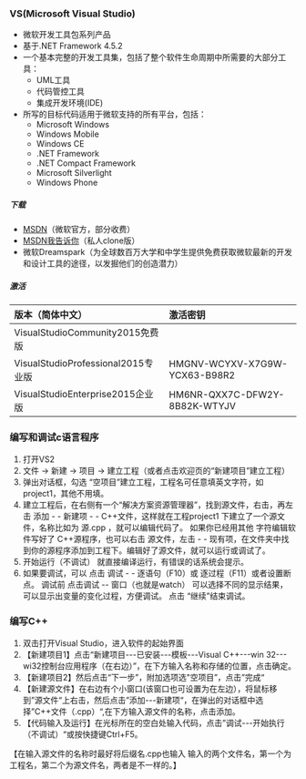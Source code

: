 ### VS(Microsoft Visual Studio)
- 微软开发工具包系列产品
- 基于.NET Framework 4.5.2
- 一个基本完整的开发工具集，包括了整个软件生命周期中所需要的大部分工具：
    + UML工具
    + 代码管控工具
    + 集成开发环境(IDE)
- 所写的目标代码适用于微软支持的所有平台，包括：
    + Microsoft Windows
    + Windows Mobile
    + Windows CE
    + .NET Framework
    + .NET Compact Framework
    + Microsoft Silverlight
    + Windows Phone

##### 下载
- [MSDN](https://msdn.microsoft.com/zh-cn/aa570309)（微软官方，部分收费）
- [MSDN我告诉你](http://www.itellyou.cn/)（私人clone版）
- 微软Dreamspark（为全球数百万大学和中学生提供免费获取微软最新的开发和设计工具的途径，以发掘他们的创造潜力）

##### 激活

|版本（简体中文）                     |激活密钥                      |
|:--------------------------------|:----------------------------|
|VisualStudioCommunity2015免费版   |                             |
|VisualStudioProfessional2015专业版|HMGNV-WCYXV-X7G9W-YCX63-B98R2|
|VisualStudioEnterprise2015企业版  |HM6NR-QXX7C-DFW2Y-8B82K-WTYJV|

### 编写和调试c语言程序
1. 打开VS2
2. 文件 -> 新建 -> 项目 -> 建立工程（或者点击欢迎页的“新建项目”建立工程）
3. 弹出对话框，勾选 “空项目”建立工程，工程名可任意填英文字符，如project1，其他不用填。
4. 建立工程后，在右侧有一个“解决方案资源管理器”，找到源文件，右击，再左击 添加 - - 新建项 - - C++文件，这样就在工程project1 下建立了一个源文件，名称比如为 源.cpp ，就可以编辑代码了。 如果你已经用其他 字符编辑软件写好了 C++源程序，也可以右击 源文件，左击 - - 现有项，在文件夹中找到你的源程序添加到工程下。编辑好了源文件，就可以运行或调试了。
5. 开始运行（不调试） 就直接编译运行，有错误的话系统会提示。
6. 如果要调试，可以 点击 调试 - - 逐语句（F10）或 逐过程（F11）或者设置断点。
调试前 点击调试 -- 窗口（也就是watch）  可以选择不同的显示结果， 可以显示出变量的变化过程，方便调试。 点击 “继续”结束调试。

### 编写C++
1. 双击打开Visual Studio，进入软件的起始界面
2. 【新建项目1】点击“新建项目---已安装---模板---Visual C++---win 32---
wi32控制台应用程序（在右边）”，在下方输入名称和存储的位置，点击确定。
3. 【新建项目2】然后点击“下一步”，附加选项选"空项目”，点击”完成“
4. 【新建源文件】在右边有个小窗口(该窗口也可设置为在左边），将鼠标移到”源文件“上右击，然后点击”添加---新建项“，在弹出的对话框中选择”C++文件（.cpp）“,在下方输入源文件的名称，点击添加。
5. 【代码输入及运行】在光标所在的空白处输入代码，点击”调试---开始执行（不调试）“或按快捷键Ctrl+F5。

【在输入源文件的名称时最好将后缀名.cpp也输入
输入的两个文件名，第一个为工程名，第二个为源文件名，两者是不一样的。】